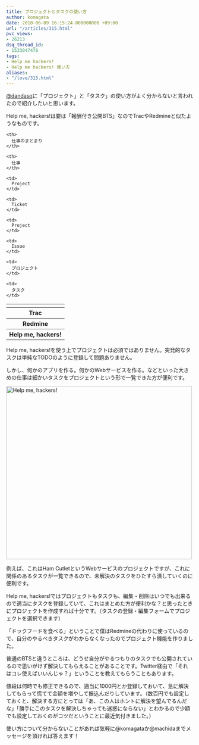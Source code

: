 ```yaml
---
title: プロジェクトとタスクの使い方
author: komagata
date: 2010-06-09 16:15:24.000000000 +09:00
url: "/articles/315.html"
pvc_views:
- 26213
dsq_thread_id:
- 1533047476
tags:
- Help me hackers!
- Help me hackers! 使い方
aliases:
- "/love/315.html"
---
```

[@dandaso][1]に「プロジェクト」と「タスク」の使い方がよく分からないと言われたので紹介したいと思います。

Help me, hackers!は要は「報酬付き公開BTS」なのでTracやRedmineと似たようなものです。

<table class="matrix">
  <tr>
    <th>
    </th>

    <th>
      仕事のまとまり
    </th>

    <th>
      仕事
    </th>
  </tr>

  <tr>
    <th>
      Trac
    </th>

    <td>
      Project
    </td>

    <td>
      Ticket
    </td>
  </tr>

  <tr>
    <th>
      Redmine
    </th>

    <td>
      Project
    </td>

    <td>
      Issue
    </td>
  </tr>

  <tr>
    <th>
      Help me, hackers!
    </th>

    <td>
      プロジェクト
    </td>

    <td>
      タスク
    </td>
  </tr>
</table>

Help me, hackers!を使う上でプロジェクトは必須ではありません。突発的なタスクは単純なTODOのように登録して問題ありません。

しかし、何かのアプリを作る。何かのWebサービスを作る。などといった大きめの仕事は細かいタスクをプロジェクトという形で一覧できた方が便利です。


  <a href="http://www.flickr.com/photos/komagata/4684738398/" title="Help me, hackers! by komagata, on Flickr"><img src="http://farm5.static.flickr.com/4014/4684738398_5c18a879b3.jpg" width="500" height="465" alt="Help me, hackers!" /></a>


例えば、これはHam CutletというWebサービスのプロジェクトですが、これに関係のあるタスクが一覧できるので、未解決のタスクをひたすら潰していくのに便利です。

Help me, hackers!ではプロジェクトもタスクも、編集・削除はいつでも出来るので適当にタスクを登録していて、これはまとめた方が便利かな？と思ったときにプロジェクトを作成すれば十分です。（タスクの登録・編集フォームでプロジェクトを選択できます）

「ドックフードを食べる」ということで僕はRedmineの代わりに使っているので、自分のやるべきタスクがわからなくなったのでプロジェクト機能を作りました。

普通のBTSと違うところは、どうせ自分がやるつもりのタスクでも公開されているので思いがけず解決してもらえることがあることです。Twitter経由で「それはコレ使えばいいんじゃ？」ということを教えてもらうこともあります。

値段は何時でも修正できるので、適当に1000円とか登録しておいて、急に解決してもらって慌てて金額を増やして振込んだりしています。（数百円でも設定しておくと、解決する方にとっては「あ、この人はホントに解決を望んでるんだな」「勝手にこのタスクを解決しちゃっても迷惑にならない」とわかるので少額でも設定しておくのがコツだということに最近気付きました。）

使い方について分からないことがあれば気軽に@komagataか@machidaまでメッセージを頂ければ答えます！

 [1]: http://twitter.com/dandaso
